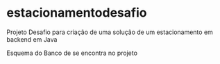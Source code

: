 # estacionamentodesafio

Projeto Desafio para criação de uma solução de um estacionamento em backend em Java

Esquema do Banco de se encontra no projeto

